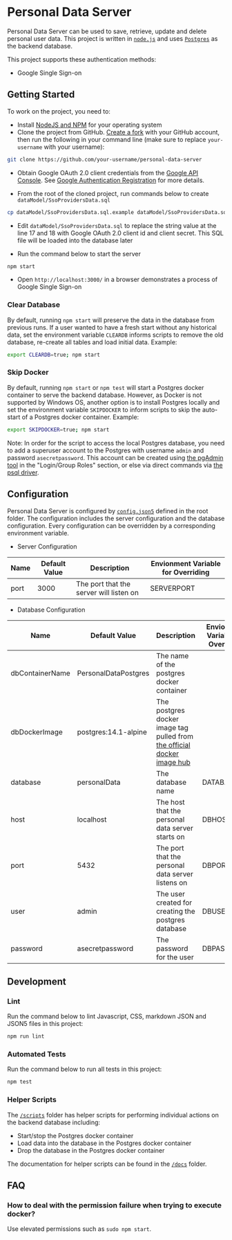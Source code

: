 # Personal Data Server

Personal Data Server can be used to save, retrieve, update and delete personal user data. This project is written in
[`node.js`](https://nodejs.org/en/) and uses [`Postgres`](https://www.postgresql.org/) as the backend database.

This project supports these authentication methods:

* Google Single Sign-on

## Getting Started

To work on the project, you need to:

* Install [NodeJS and NPM](https://nodejs.org/en/download/) for your operating system
* Clone the project from GitHub. [Create a fork](https://help.github.com/en/github/getting-started-with-github/fork-a-repo)
with your GitHub account, then run the following in your command line (make sure to replace `your-username` with
your username):

```bash
git clone https://github.com/your-username/personal-data-server
```

* Obtain Google OAuth 2.0 client credentials from the [Google API Console](https://console.developers.google.com/).
  See [Google Authentication Registration](./docs/GoogleSsoRegistration.md) for more details.

* From the root of the cloned project, run commands below to create `dataModel/SsoProvidersData.sql`

```bash
cp dataModel/SsoProvidersData.sql.example dataModel/SsoProvidersData.sql
```

* Edit `dataModel/SsoProvidersData.sql` to replace the string value at the line 17 and 18 with Google OAuth 2.0 client id
and client secret. This SQL file will be loaded into the database later

* Run the command below to start the server

```bash
npm start
```

* Open `http://localhost:3000/` in a browser demonstrates a process of Google Single Sign-on

### Clear Database

By default, running `npm start` will preserve the data in the database from previous runs. If a user wanted to
have a fresh start without any historical data, set the environment variable `CLEARDB` informs scripts to remove
the old database, re-create all tables and load initial data. Example:

```bash
export CLEARDB=true; npm start
```

### Skip Docker

By default, running `npm start` or `npm test` will start a Postgres docker container to serve the backend database.
However, as Docker is not supported by Windows OS, another option is to install Postgres locally and set the
environment variable `SKIPDOCKER` to inform scripts to skip the auto-start of a Postgres docker container. Example:

```bash
export SKIPDOCKER=true; npm start
```

Note: In order for the script to access the local Postgres database, you need to add a superuser account to the
Postgres with username `admin` and password `asecretpassword`. This account can be created using [the pgAdmin tool](https://www.pgadmin.org/)
in the "Login/Group Roles" section, or else via direct commands via [the psql driver](https://www.postgresql.org/docs/9.3/app-psql.html).

## Configuration

Personal Data Server is configured by [`config.json5`](./config.json5) defined in the root folder.
The configuration includes the server configuration and the database configuration. Every configuration
can be overridden by a corresponding environment variable.

* Server Configuration

| Name        | Default Value | Description | Envionment Variable for Overriding |
| ----------- | ----------- | ----------- | ----------- |
| port | 3000 | The port that the server will listen on | SERVERPORT |

* Database Configuration

| Name        | Default Value | Description | Envionment Variable for Overriding |
| ----------- | ----------- | ----------- | ----------- |
| dbContainerName | PersonalDataPostgres | The name of the postgres docker container | |
| dbDockerImage | postgres:14.1-alpine | The postgres docker image tag pulled from [the official docker image hub](https://hub.docker.com/_/postgres) | |
| database | personalData | The database name | DATABASE |
| host | localhost | The host that the personal data server starts on | DBHOST |
| port | 5432 | The port that the personal data server listens on | DBPORT |
| user | admin | The user created for creating the postgres database | DBUSER |
| password | asecretpassword | The password for the user | DBPASSWORD |

## Development

### Lint

Run the command below to lint Javascript, CSS, markdown JSON and JSON5 files in this project:

```bash
npm run lint
```

### Automated Tests

Run the command below to run all tests in this project:

```bash
npm test
```

### Helper Scripts

The [`/scripts`](./scripts) folder has helper scripts for performing individual actions on the backend database including:

* Start/stop the Postgres docker container
* Load data into the database in the Postgres docker container
* Drop the database in the Postgres docker container

The documentation for helper scripts can be found in the [`/docs`](./docs/HelperScripts.md) folder.

## FAQ

### How to deal with the permission failure when trying to execute docker?

Use elevated permissions such as `sudo npm start`.
